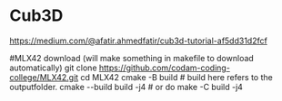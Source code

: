 # Cub3D

https://medium.com/@afatir.ahmedfatir/cub3d-tutorial-af5dd31d2fcf

#MLX42 download (will make something in makefile to download automatically)
git clone https://github.com/codam-coding-college/MLX42.git
cd MLX42
cmake -B build # build here refers to the outputfolder.
cmake --build build -j4 # or do make -C build -j4
